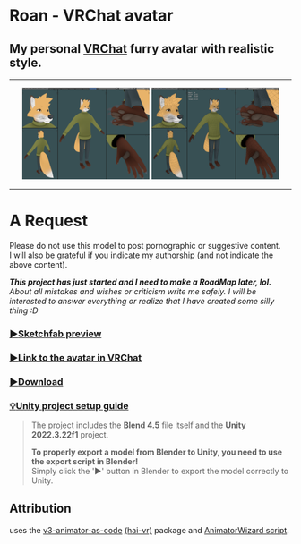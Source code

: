 # **Roan - VRChat avatar**

## My personal [VRChat](https://hello.vrchat.com/) furry avatar with realistic style.
___
<div style="text-align: center;">
  <img src="Gallery/Roan%20shaded.png" alt="Roan shaded" width="45%">
  <img src="Gallery/Roan%20mesh.png" alt="Roan mesh" width="45%">
</div>

___

# А Request
Please do not use this model to post pornographic or suggestive content.<br/>
I will also be grateful if you indicate my authorship (and not indicate the above content).

***This project has just started and I need to make a RoadMap later, lol.***<br/>
*About all mistakes and wishes or criticism write me safely. I will be interested to answer everything or realize that I have created some silly thing :D*

### [:arrow_forward:Sketchfab preview](https://skfb.ly/pAzHI)

### [:arrow_forward:Link to the avatar in VRChat](https://vrchat.com/home/avatar/avtr_2a8b73c0-5a67-499c-b3f3-67398d269035)

### [:arrow_forward:Download](https://github.com/strakacher21/Roan/archive/refs/heads/main.zip)

### [:bulb:Unity project setup guide](Unity-setup.md)
>The project includes the **Blend 4.5** file itself and the **Unity 2022.3.22f1** project.
>
>**To properly export a model from Blender to Unity, you need to use the export script in Blender!**</br>
>Simply click the '▶' button in Blender to export the model correctly to Unity.

## Attribution
uses the [v3-animator-as-code](https://github.com/hai-vr/av3-animator-as-code) [(hai-vr)](https://github.com/hai-vr) package and [AnimatorWizard script](https://github.com/strakacher21/vrcfox-2.3_body_and_cloth_edition/blob/main/vrcfox%20unity%20project%20(B%26C)/Assets/scripts/AnimatorWizard.cs).